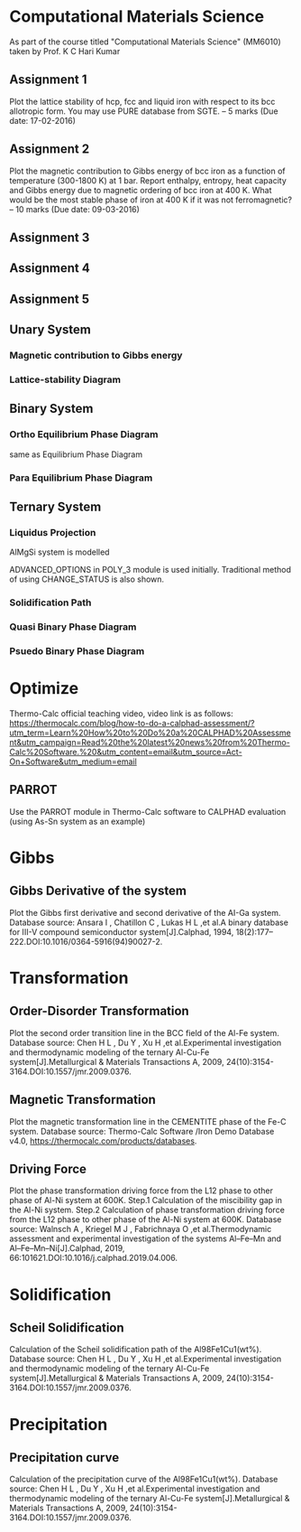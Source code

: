 # Computational Materials Science
As part of the course titled "Computational Materials Science" (MM6010) taken by Prof. K C Hari Kumar

## Assignment 1
Plot the lattice stability of hcp, fcc and liquid iron with respect to its bcc allotropic form. You may use PURE database from SGTE. – 5 marks (Due date: 17-02-2016)

## Assignment 2
Plot the magnetic contribution to Gibbs energy of bcc iron as a function of temperature (300-1800 K) at 1 bar. Report enthalpy, entropy, heat capacity and Gibbs energy due to magnetic ordering of bcc iron at 400 K. What would be the most stable phase of iron at 400 K if it was not ferromagnetic? – 10 marks (Due date: 09-03-2016)

## Assignment 3

## Assignment 4

## Assignment 5

## Unary System

### Magnetic contribution to Gibbs energy

### Lattice-stability Diagram

## Binary System

### Ortho Equilibrium Phase Diagram
same as Equilibrium Phase Diagram

### Para Equilibrium Phase Diagram

## Ternary System

### Liquidus Projection
AlMgSi system is modelled

ADVANCED_OPTIONS in POLY_3 module is used initially. Traditional method of using CHANGE_STATUS is also shown.

### Solidification Path

### Quasi Binary Phase Diagram

### Psuedo Binary Phase Diagram

# Optimize
Thermo-Calc official teaching video, video link is as follows:
https://thermocalc.com/blog/how-to-do-a-calphad-assessment/?utm_term=Learn%20How%20to%20Do%20a%20CALPHAD%20Assessment&utm_campaign=Read%20the%20latest%20news%20from%20Thermo-Calc%20Software.%20&utm_content=email&utm_source=Act-On+Software&utm_medium=email

##  PARROT 
Use the PARROT module in Thermo-Calc software to CALPHAD evaluation (using As-Sn system as an example)

# Gibbs  

## Gibbs Derivative of the system
Plot the Gibbs first derivative and second derivative of the AI-Ga system. 
Database source: Ansara I , Chatillon C , Lukas H L ,et al.A binary database for III-V compound semiconductor system[J].Calphad, 1994, 18(2):177–222.DOI:10.1016/0364-5916(94)90027-2.  

# Transformation

## Order-Disorder Transformation 
Plot the second order transition line in the BCC field of the Al-Fe system.
Database source: Chen H L , Du Y , Xu H ,et al.Experimental investigation and thermodynamic modeling of the ternary Al-Cu-Fe system[J].Metallurgical & Materials Transactions A, 2009, 24(10):3154-3164.DOI:10.1557/jmr.2009.0376.

## Magnetic Transformation
Plot the magnetic transformation line in the CEMENTITE phase of the Fe-C system.
Database source: Thermo-Calc Software /Iron Demo Database v4.0, https://thermocalc.com/products/databases.

## Driving Force
Plot the phase transformation driving force from the L12 phase to other phase of Al-Ni system at 600K. 
Step.1 Calculation of the miscibility gap in the Al-Ni system.
Step.2 Calculation of phase transformation driving force from the L12 phase to other phase of the Al-Ni system at 600K.
Database source: Walnsch A , Kriegel M J , Fabrichnaya O ,et al.Thermodynamic assessment and experimental investigation of the systems Al–Fe–Mn and Al–Fe–Mn–Ni[J].Calphad, 2019, 66:101621.DOI:10.1016/j.calphad.2019.04.006.

# Solidification

## Scheil Solidification
Calculation of the Scheil solidification path of the Al98Fe1Cu1(wt%).
Database source: Chen H L , Du Y , Xu H ,et al.Experimental investigation and thermodynamic modeling of the ternary Al-Cu-Fe system[J].Metallurgical & Materials Transactions A, 2009, 24(10):3154-3164.DOI:10.1557/jmr.2009.0376.

# Precipitation

## Precipitation curve
Calculation of the precipitation curve of the Al98Fe1Cu1(wt%).
Database source: Chen H L , Du Y , Xu H ,et al.Experimental investigation and thermodynamic modeling of the ternary Al-Cu-Fe system[J].Metallurgical & Materials Transactions A, 2009, 24(10):3154-3164.DOI:10.1557/jmr.2009.0376.
